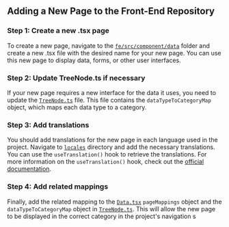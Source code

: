 ## Adding a New Page to the Front-End Repository

### Step 1: Create a new .tsx page

To create a new page, navigate to the [`fe/src/component/data`](../fe/src/componets/data) folder and create a new .tsx file with the desired name for your new page. You can use this new page to display data, forms, or other user interfaces.

### Step 2: Update TreeNode.ts if necessary

If your new page requires a new interface for the data it uses, you need to update the [`TreeNode.ts`](../fe/src/data/../interfaces/TreeNode.ts) file. This file contains the `dataTypeToCategoryMap` object, which maps each data type to a category.

### Step 3: Add translations

You should add translations for the new page in each language used in the project. Navigate to [`locales`](../fe/src/utils/locales) directory and add the necessary translations. You can use the `useTranslation()` hook to retrieve the translations. For more information on the `useTranslation()` hook, check out the [official documentation](https://react.i18next.com/latest/usetranslation-hook).

### Step 4: Add related mappings

Finally, add the related mapping to the [`Data.tsx`](../fe/src/components/Data.tsx) `pageMappings` object and the `dataTypeToCategoryMap` object in [`TreeNode.ts`](../fe/src/variables/TreeNode.ts). This will allow the new page to be displayed in the correct category in the project's navigation s
